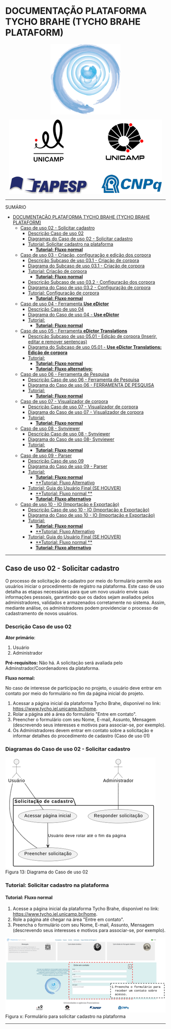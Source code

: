 # DOCUMENTAÇÃO PLATAFORMA TYCHO BRAHE (TYCHO BRAHE PLATAFORM)

<center>
<figure>
<img src="../imagens/logo_tycho1.png" width=220 height=220>
</figure>

<img src = "../imagens/logo_tycho2.png">
</center>

---

SUMÁRIO

- [DOCUMENTAÇÃO PLATAFORMA TYCHO BRAHE (TYCHO BRAHE PLATAFORM)](#documentação-plataforma-tycho-brahe-tycho-brahe-plataform)
  - [Caso de uso 02 - Solicitar cadastro](#caso-de-uso-02---solicitar-cadastro)
    - [Descrição Caso de uso 02](#descrição-caso-de-uso-02)
    - [Diagramas do Caso de uso 02 - Solicitar cadastro](#diagramas-do-caso-de-uso-02---solicitar-cadastro)
    - [Tutorial: Solicitar cadastro na plataforma](#tutorial-solicitar-cadastro-na-plataforma)
      - [**Tutorial: Fluxo normal**](#tutorial-fluxo-normal)
  - [Caso de uso 03 - Criação, configuração e edição dos corpora](#caso-de-uso-03---criação-configuração-e-edição-dos-corpora)
    - [Descrição Subcaso de uso 03.1 - Criação de corpora](#descrição-subcaso-de-uso-031---criação-de-corpora)
    - [Diagrama do Subcaso de uso 03.1 - Criação de corpora](#diagrama-do-subcaso-de-uso-031---criação-de-corpora)
    - [Tutorial: Criação de corpora](#tutorial-criação-de-corpora)
      - [**Tutorial: Fluxo normal**](#tutorial-fluxo-normal-1)
    - [Descrição Subcaso de uso 03.2 - Configuração dos corpora](#descrição-subcaso-de-uso-032---configuração-dos-corpora)
    - [Diagrama do Caso de uso 03.2 - Configuração de corpora](#diagrama-do-caso-de-uso-032---configuração-de-corpora)
    - [Tutorial: Configuração de corpora](#tutorial-configuração-de-corpora)
      - [**Tutorial: Fluxo normal**](#tutorial-fluxo-normal-2)
  - [Caso de uso 04 - Ferramenta **Use eDictor**](#caso-de-uso-04---ferramenta-use-edictor)
    - [Descrição Caso de uso 04](#descrição-caso-de-uso-04)
    - [Diagrama do Caso de uso 04 - **Use eDictor**](#diagrama-do-caso-de-uso-04---use-edictor)
    - [Tutorial:](#tutorial)
      - [**Tutorial: Fluxo normal**](#tutorial-fluxo-normal-3)
  - [Caso de uso 05 - Ferramenta **eDictor Translations**](#caso-de-uso-05---ferramenta-edictor-translations)
    - [Descrição Subcaso de uso 05.01 - Edição de corpora (Inserir, editar e remover sentenças) ](#descrição-subcaso-de-uso-0501---edição-de-corpora-inserir-editar-e-remover-sentenças-)
    - [Diagrama do Subcaso de uso 05.01 - **Use eDictor Translations: Edição de corpora**](#diagrama-do-subcaso-de-uso-0501---use-edictor-translations-edição-de-corpora)
    - [Tutorial:](#tutorial-1)
      - [**Tutorial: Fluxo normal**](#tutorial-fluxo-normal-4)
      - [**Tutorial: Fluxo alternativo:**](#tutorial-fluxo-alternativo)
  - [Caso de uso 06 - Ferramenta de Pesquisa](#caso-de-uso-06---ferramenta-de-pesquisa)
    - [Descrição Caso de uso 06 - Ferramenta de Pesquisa](#descrição-caso-de-uso-06---ferramenta-de-pesquisa)
    - [Diagrama do Caso de uso 06 - FERRAMENTA DE PESQUISA](#diagrama-do-caso-de-uso-06---ferramenta-de-pesquisa)
    - [Tutorial:](#tutorial-2)
      - [**Tutorial: Fluxo normal**](#tutorial-fluxo-normal-5)
  - [Caso de uso 07 - Visualizador de corpora](#caso-de-uso-07---visualizador-de-corpora)
    - [Descrição Caso de uso 07 - Visualizador de corpora](#descrição-caso-de-uso-07---visualizador-de-corpora)
    - [Diagrama do Caso de uso 07 - Visualizador de corpora](#diagrama-do-caso-de-uso-07---visualizador-de-corpora)
    - [Tutorial:](#tutorial-3)
      - [**Tutorial: Fluxo normal**](#tutorial-fluxo-normal-6)
  - [Caso de uso 08 - Synviewer](#caso-de-uso-08---synviewer)
    - [Descrição Caso de uso 08 - Synviewer](#descrição-caso-de-uso-08---synviewer)
    - [Diagrama do Caso de uso 08- Synviewer](#diagrama-do-caso-de-uso-08--synviewer)
    - [Tutorial:](#tutorial-4)
      - [**Tutorial: Fluxo normal**](#tutorial-fluxo-normal-7)
  - [Caso de uso 09 - Parser ](#caso-de-uso-09---parser-)
    - [Descrição Caso de uso 09](#descrição-caso-de-uso-09)
    - [Diagrama do Caso de uso 09 - Parser](#diagrama-do-caso-de-uso-09---parser)
    - [Tutorial:](#tutorial-5)
      - [**Tutorial: Fluxo normal**](#tutorial-fluxo-normal-8)
      - [\*\*Tutorial: Fluxo Alternativo](#tutorial-fluxo-alternativo-1)
    - [Tutorial: Guia do Usuário Final (SE HOUVER)](#tutorial-guia-do-usuário-final-se-houver)
      - [\*\*Tutorial: Fluxo normal \*\*](#tutorial-fluxo-normal-)
      - [**Tutorial: Fluxo alternativo**](#tutorial-fluxo-alternativo-2)
  - [Caso de uso 10 - IO (Importação e Exportação)](#caso-de-uso-10---io-importação-e-exportação)
    - [Descrição Caso de uso 10 - IO (Importação e Exportação)](#descrição-caso-de-uso-10---io-importação-e-exportação)
    - [Diagrama do Caso de uso 10 - IO (Importação e Exportação)](#diagrama-do-caso-de-uso-10---io-importação-e-exportação)
    - [Tutorial:](#tutorial-6)
      - [**Tutorial: Fluxo normal**](#tutorial-fluxo-normal-9)
      - [\*\*Tutorial: Fluxo Alternativo](#tutorial-fluxo-alternativo-3)
    - [Tutorial: Guia do Usuário Final (SE HOUVER)](#tutorial-guia-do-usuário-final-se-houver-1)
      - [\*\*Tutorial: Fluxo normal \*\*](#tutorial-fluxo-normal--1)
      - [**Tutorial: Fluxo alternativo**](#tutorial-fluxo-alternativo-4)

---

## Caso de uso 02 - Solicitar cadastro

O processo de solicitação de cadastro por meio do formulário permite aos usuários iniciar o procedimento de registro na plataforma. Este caso de uso detalha as etapas necessárias para que um novo usuário envie suas informações pessoais, garantindo que os dados sejam avaliados pelos administradores, validados e armazenados corretamente no sistema. Assim, mediante análise, os administradores podem providenciar o processo de cadastramento de novos usuários.

### Descrição Caso de uso 02

**Ator primário**:

1. Usuário
2. Administrador

**Pré-requisitos:** Não há. A solicitação será avaliada pelo Adminstrador/Coordenadores da plataforma.

**Fluxo normal:**

No caso de interesse de participação no projeto, o usuário deve entrar em contato por meio do formulário no fim da página inicial do projeto.

1. Acessar a página inicial da plataforma Tycho Brahe, disponível no link: <https://www.tycho.iel.unicamp.br/home>.
2. Rolar a página até a área do formulário "Entre em contato".
3. Preencher o formulário com seu Nome, E-mail, Assunto, Mensagem (descrevendo seus interesses e motivos para associar-se, por exemplo).
4. Os Administradores devem entrar em contato sobre a solicitação e informar detalhes do procedimento de cadastro (Caso de uso 01)

### Diagramas do Caso de uso 02 - Solicitar cadastro

![Caso de uso 03](../imagens/caso03_diagrama.png)
Figura 13: Diagrama do Caso de uso 02

### Tutorial: Solicitar cadastro na plataforma

#### **Tutorial: Fluxo normal**

1. Acesse a página inicial da plataforma Tycho Brahe, disponível no link: <https://www.tycho.iel.unicamp.br/home>.
2. Role a página até chegar na área "Entre em contato".
3. Preencha o formulário com seu Nome, E-mail, Assunto, Mensagem (descrevendo seus interesses e motivos para associar-se, por exemplo).

![Solicitar cadastro](../imagens/solicitar_cadastro.png)
Figura x: Formulário para solicitar cadastro na plataforma

---
